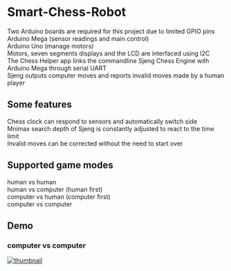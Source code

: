 # Smart-Chess-Robot
Two Arduino boards are required for this project due to limited GPIO pins  
Arduino Mega (sensor readings and main control)  
Arduino Uno (manage motors)  
Motors, seven segments displays and the LCD are interfaced using I2C  
The Chess Helper app links the commandline Sjeng Chess Engine with Arduino Mega through serial UART  
Sjeng outputs computer moves and reports invalid moves made by a human player   
## Some features
Chess clock can respond to sensors and automatically switch side  
Mnimax search depth of Sjeng is constantly adjusted to react to the time limit  
Invalid moves can be corrected without the need to start over
## Supported game modes
human vs human  
human vs computer (human first)  
computer vs human (computer first)  
computer vs computer  
## Demo
### computer vs computer  
[![thumbnail](https://img.youtube.com/vi/QaSgTOTe4k4/0.jpg)](https://www.youtube.com/watch?v=QaSgTOTe4k4 "Smart Chess Robot Demo")
